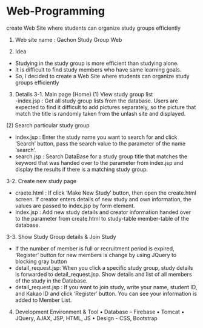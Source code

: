 # Web-Programming
create Web Site where students can organize study groups efficiently

1. Web site name : Gachon Study Group Web

2. Idea
- Studying in the study group is more efficient than studying alone.
- It is difficult to  find study members who have same learning goals.
- So, I decided to create a Web Site where students can organize study groups efficiently

3. Details
3-1. Main page (Home)
(1) View study group list   
-index.jsp : Get all study group lists from the database. Users are expected to find it difficult to add pictures separately, so the picture that match the title is randomly taken from the unlash site and displayed.

(2) Search particular study group
- index.jsp : Enter the study name you want to search for and click ‘Search’ button, pass the search value to the parameter of the name ‘search’.
- search.jsp : Search DataBase for a study group title that matches the keyword that was handed over to the parameter from index.jsp and display the results if there is a matching study group.

3-2. Create new study page
- craete.html : If click ‘Make New Study’ button, then open the create.html screen. If creator enters details of new study and own information, the values are passed to index.jsp by form element.
- Index.jsp : Add new study details and creator information handed over to the parameter from create.html to study-table member-table of the database.

3-3. Show Study Group details & Join Study
- If the number of member is full or recruitment period is expired, ‘Register’ button for new members is change by using JQuery to blocking gray button
- detail_request.jsp: When you click a specific study group, study details is forwarded to detail_request.jsp. Show details and list of all members of the study in the Database.
- detail_request.jsp : If you want to join study, write your name, student ID, and Kakao ID and click ‘Register’ button. You can see your information is added to Member List.

4. Development Environment & Tool
• Database – Firebase
• Tomcat
• JQuery, AJAX, JSP, HTML, JS
• Design - CSS, Bootstrap



